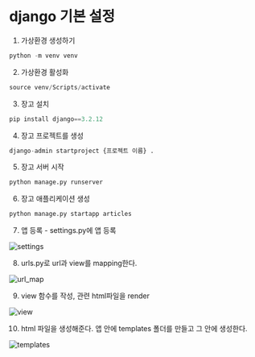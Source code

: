 # django 기본 설정

1.  가상환경 생성하기

```python
python -m venv venv
```

2. 가상환경 활성화

```python
source venv/Scripts/activate
```

3. 장고 설치

```python
pip install django==3.2.12
```

4. 장고 프로젝트를 생성

```python
django-admin startproject {프로젝트 이름} .
```

5. 장고 서버 시작

```python
python manage.py runserver
```

6. 장고 애플리케이션 생성

```python
python manage.py startapp articles
```

7. 앱 등록 - settings.py에 앱 등록

![settings](C:\Users\niinp\ssafy7\TIL\Django\basic_setting.assets\settings.JPG)

8. urls.py로 url과 view를 mapping한다.

![url_map](C:\Users\niinp\ssafy7\TIL\Django\basic_setting.assets\url_map.JPG)

9. view 함수를 작성, 관련 html파일을 render

![view](C:\Users\niinp\ssafy7\TIL\Django\basic_setting.assets\view.JPG)

10. html 파일을 생성해준다. 앱 안에 templates 폴더를 만들고 그 안에 생성한다.

![templates](C:\Users\niinp\ssafy7\TIL\Django\basic_setting.assets\templates.JPG)

